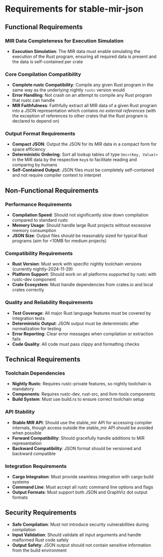 # Requirements for stable-mir-json

## Functional Requirements

### MIR Data Completeness for Execution Simulation
* **Execution Simulation**: The MIR data must enable simulating the execution of the Rust program, ensuring all required data is present and the data is self-contained per crate

### Core Compilation Compatibility
* **Complete rustc Compatibility**: Compile any given Rust program in the same way as the underlying nightly `rustc` version would
* **Error Handling**: Not crash on an attempt to compile any Rust program that rustc can handle
* **MIR Faithfulness**: Faithfully extract all MIR data of a given Rust program into a JSON representation which contains _no external references_ (with the exception of references to other crates that the Rust program is declared to depend on)

### Output Format Requirements
* **Compact JSON**: Output the JSON for its MIR data in a compact form for space efficiency
* **Deterministic Ordering**: Sort all lookup tables of type `Vec<(Key, Value)>` in the MIR data by the respective `Key`s to facilitate reading and comparing by humans
* **Self-Contained Output**: JSON files must be completely self-contained and not require compiler context to interpret

## Non-Functional Requirements

### Performance Requirements
* **Compilation Speed**: Should not significantly slow down compilation compared to standard rustc
* **Memory Usage**: Should handle large Rust projects without excessive memory consumption
* **JSON Size**: Output files should be reasonably sized for typical Rust programs (aim for <10MB for medium projects)

### Compatibility Requirements
* **Rust Version**: Must work with specific nightly toolchain versions (currently nightly-2024-11-29)
* **Platform Support**: Should work on all platforms supported by rustc with rustc-dev component
* **Crate Ecosystem**: Must handle dependencies from crates.io and local crates correctly

### Quality and Reliability Requirements
* **Test Coverage**: All major Rust language features must be covered by integration tests
* **Deterministic Output**: JSON output must be deterministic after normalization for testing
* **Error Reporting**: Clear error messages when compilation or extraction fails
* **Code Quality**: All code must pass clippy and formatting checks

## Technical Requirements

### Toolchain Dependencies
* **Nightly Rustc**: Requires rustc-private features, so nightly toolchain is mandatory
* **Components**: Requires rustc-dev, rust-src, and llvm-tools components
* **Build System**: Must use build.rs to ensure correct toolchain setup

### API Stability
* **Stable MIR API**: Should use the stable_mir API for accessing compiler internals, though access outside the stable_mir API should be avoided when possible
* **Forward Compatibility**: Should gracefully handle additions to MIR representation
* **Backward Compatibility**: JSON format should be versioned and backward compatible

### Integration Requirements
* **Cargo Integration**: Must provide seamless integration with cargo build systems
* **Command Line**: Must accept all rustc command line options and flags
* **Output Formats**: Must support both JSON and GraphViz dot output formats

## Security Requirements
* **Safe Compilation**: Must not introduce security vulnerabilities during compilation
* **Input Validation**: Should validate all input arguments and handle malformed Rust code safely
* **Output Safety**: JSON output should not contain sensitive information from the build environment

